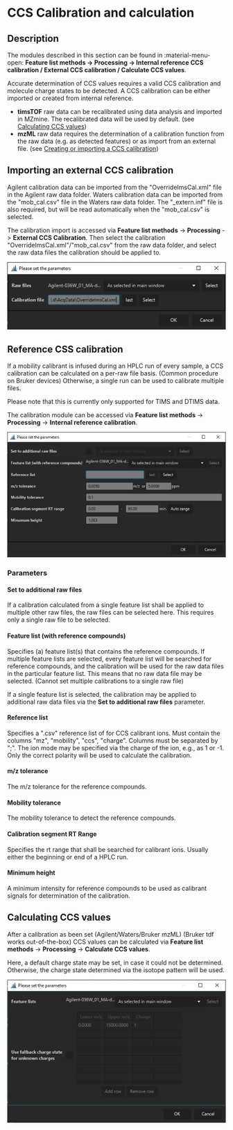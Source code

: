 # **CCS Calibration and calculation**

## **Description**

The modules described in this section can be found in :material-menu-open:  **Feature list methods → Processing → Internal reference CCS calibration / External CCS calibration / Calculate CCS values**.

Accurate determination of CCS values requires a valid CCS calibration and molecule charge states to be detected. A CCS calibration can be either imported or created from internal reference.

- **timsTOF** raw data can be recalibrated using data analysis and imported in MZmine. The
  recalibrated data will be used by default. (see [Calculating CCS values](#calculating-ccs-values))
- **mzML** raw data requires the determination of a calibration function from the raw data (e.g. as
  detected features) or as import from an external file. (see 
  [Creating or importing a CCS calibration](#creating-or-importing-a-ccs-calibration))


## **Importing an external CCS calibration**

Agilent calibration data can be imported from the "OverrideImsCal.xml" file in the Agilent raw data
folder. Waters calibration data can be imported from the "mob_cal.csv" file in the Waters raw data 
folder. The "\_extern.inf" file is also required, but will be read automatically when the "mob_cal.csv"
is selected.

The calibration import is accessed via **Feature list methods** -> **Processing** -> **External CCS
Calibration**. Then select the calibration "OverrideImsCal.xml"/"mob_cal.csv" from the raw data folder, and select
the raw data files the calibration should be applied to.

![](external.jpg)

[//]: # (TODO Describe parameters here)

## **Reference CSS calibration**

If a mobility calibrant is infused during an HPLC run of every sample, a CCS calibration can be
calculated on a per-raw file basis. (Common procedure on Bruker devices) Otherwise, a single run can 
be used to calibrate multiple files.

Please note that this is currently only supported for TIMS and DTIMS data.

The calibration module can be accessed via **Feature list methods** -> **Processing** -> **Internal
reference calibration**.

![](reference.jpg)

### **Parameters**

#### **Set to additional raw files** 

If a calibration calculated from a single feature list shall be applied to multiple other raw files, the raw files can be selected here. This requires only a single
raw file to be selected.

####  **Feature list (with reference compounds)** 

Specifies (a) feature list(s) that contains the reference compounds. If multiple feature lists are selected, every feature list will be searched for reference compounds, and the calibration will be used for the raw data files in the particular feature list. This means that no raw data file may be selected. (Cannot set multiple calibrations to
a single raw file)  

If a single feature list is selected, the calibration may be applied to additional raw data files via the **Set to additional raw files** parameter.

#### **Reference list** 

Specifies a ".csv" reference list of for CCS calibrant ions. 
Must contain the columns "mz", "mobility", "ccs", "charge". Columns must be separated by ";". 
The ion mode may be specified via the charge of the ion, e.g., as 1 or -1. Only the correct polarity will be used to calculate the calibration.

#### **m/z tolerance** 

The m/z tolerance for the reference compounds.

#### **Mobility tolerance** 

The mobility tolerance to detect the reference compounds.

#### **Calibration segment RT Range** 

Specifies the rt range that shall be searched for calibrant ions.
Usually either the beginning or end of a HPLC run.

#### **Minimum height** 

A minimum intensity for reference compounds to be used as calibrant signals for determination of the calibration.

## Calculating CCS values

After a calibration as been set (Agilent/Waters/Bruker mzML) (Bruker tdf works out-of-the-box)
CCS values can be calculated via **Feature list methods** -> **Processing** -> **Calculate CCS
values**.

Here, a default charge state may be set, in case it could not be determined. Otherwise, the charge
state determined via the isotope pattern will be used.

![](ccscalc.jpg)

[//]: # (TODO Describe parameters)
